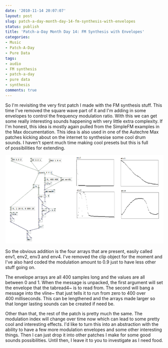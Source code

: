 ```yaml
---
date: '2010-11-14 20:07:07'
layout: post
slug: patch-a-day-month-day-14-fm-synthesis-with-envelopes
status: publish
title: 'Patch-a-Day Month Day 14: FM Synthesis with Envelopes'
categories:
- Music
- Patch-A-Day
- Pure Data
tags:
- audio
- FM synthesis
- patch-a-day
- pure data
- synthesis
comments: true
---
```


So I'm revisiting the very first patch I made with the FM synthesis stuff. This time I've removed the square wave part of it and I'm adding in some envelopes to control the frequency modulation ratio. With this we can get some really interesting sounds happening with very little extra complexity. If I'm honest, this idea is mostly again pulled from the SimpleFM examples in the Max documentation. This idea is also used in one of the Autechre Max patches kicking about on the internet to synthesise some cool drum sounds. I haven't spent much time making cool presets but this is full of possibilities for extending.



![FM Synthesis with envelopes](/a/2010-11-14-patch-a-day-month-day-14-fm-synthesis-with-envelopes/14-FMSynthEnvelopes.png)

So the obvious addition is the four arrays that are present, easily called env1, env2, env3 and env4. I've removed the clip object for the moment and I've also hard coded the modulation amount to 0.9 just to have less other stuff going on.

The envelope arrays are all 400 samples long and the values are all between 0 and 1. When the message is unpacked, the first argument will set the envelope that the tabread4~ is to read from. The second will bang a message into the vline~ that just tells it to run from zero to 400 over 400 milliseconds. This can be lengthened and the arrays made larger so that longer lasting sounds can be created if need be.

Other than that, the rest of the patch is pretty much the same. The modulation index will change over time now which can lead to some pretty cool and interesting effects. I'd like to turn this into an abstraction with the ability to have a few more modulation envelopes and some other interesting things. Then I can just drop it into other patches I make for some good sounds possibilities. Until then, I leave it to you to investigate as I need food.
